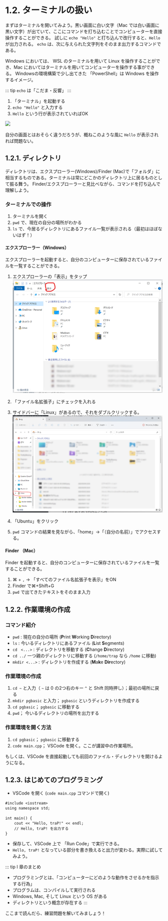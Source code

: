 # 1.2. ターミナルの扱い

まずはターミナルを開いてみよう。黒い画面に白い文字（Mac では白い画面に黒い文字）が出ていて、ここにコマンドを打ち込むことでコンピューターを直接操作することができる。
試しに `echo "Hello"` と打ち込んで改行すると、`Hello`が出力される。 `echo` は、次に与えられた文字列をそのまま出力するコマンドである。

Windows においては、 WSL のターミナルを用いて Linux を操作することができ、Mac においてはターミナルを用いてコンピューターを操作する事ができる。
Windowsの環境構築で少し出てきた 「PowerShell」は Windows を操作するイメージ。

::: tip
`echo` は「こだま・反響」
:::

1. 「ターミナル」を起動する
2. `echo "Hello"` と入力する
3. `Hello` という行が表示されていればOK

![](https://md.trap.jp/uploads/upload_8550a6882b611e212c99ef7b78187cb6.png)

自分の画面とはおそらく違うだろうが、概ねこのような風に `Hello` が表示されれば問題ない。

## 1.2.1. ディレクトリ

ディレクトリは、エクスプローラー(Windows)/Finder (Mac)で「フォルダ」に相当するものである。ターミナルは常にどこかのディレクトリ上に居るものとして振る舞う。
Finder/エクスプローラーと見比べながら、コマンドを打ち込んで理解しよう。

### ターミナルでの操作

1. ターミナルを開く
2. `pwd` で、現在の自分の場所がわかる
3. `ls` で、今居るディレクトリにあるファイル一覧が表示される（最初はほぼないはず！）

#### エクスプローラー（Windows）

エクスプローラーを起動すると、自分のコンピューターに保存されているファイルを一覧することができる。

1. エクスプローラーの「表示」をタップ
   ![](./fig-1.png)

2. 「ファイル名拡張子」にチェックを入れる

3. サイドバーに「Linux」があるので、それをダブルクリックする。
   ![](./fig-2.png)
4. 「Ubuntu」をクリック
5. `pwd` コマンドの結果を見ながら、「home」→「（自分の名前）」でアクセスする。

#### Finder （Mac）

Finder を起動すると、自分のコンピューターに保存されているファイルを一覧することができる。

1. ⌘ + `,` → 「すべてのファイル名拡張子を表示」をON
2. Finder で⌘+Shift+G
3. `pwd` で出てきたテキストをそのまま入力

## 1.2.2. 作業環境の作成

### コマンド紹介

- `pwd` : 現在の自分の場所 (**P**rint **W**orking **D**irectory)
- `ls` : 今いるディレクトリにあるファイル (**L**ist **S**egments)
- `cd　<...>` : ディレクトリを移動する (**C**hange **D**irectory)
- `cd ../` 一つ親のディレクトリに移動する (`/home/trap` なら `/home` に移動)
- `mkdir <...>` : ディレクトリを作成する (**M**a**k**e **Dir**ectory)

### 作業環境の作成

1. `cd ~` と入力（ `~` は 0 の2つ右のキー `^` と Shift 同時押し）；最初の場所に戻る
2. `mkdir pgbasic` と入力； `pgbasic` というディレクトリを作成する
3. `cd pgbasic`； `pgbasic` に移動する
4. `pwd`； 今いるディレクトリの場所を出力する

### 作業環境を開く方法

1. `cd pgbasic`； `pgbasic` に移動する
2. `code main.cpp`； VSCode を開く。ここが講習中の作業場所。

もしくは、VSCode を直接起動しても前回のファイル・ディレクトリを開けるようになる。

## 1.2.3. はじめてのプログラミング

- VSCode を開く (`code main.cpp` コマンドで開く)

```cpp:line-numbers
#include <iostream>
using namespace std;

int main() {
    cout << "Hello, traP!" << endl;
    // Hello, traP! を出力する
}
```

- 保存して、VSCode 上で 「Run Code」で実行できる。
- `Hello, traP!` となっている部分を書き換えると出力が変わる。実際に試してみよう。

::: tip I 章のまとめ

- プログラミングとは、「コンピューターにどのような動作をさせるかを指示する行為」
- プログラムは、コンパイルして実行される
- Windows, Mac, そして Linux という OS がある
- ディレクトリという概念が存在する
:::

ここまで読んだら、練習問題を解いてみましょう！
